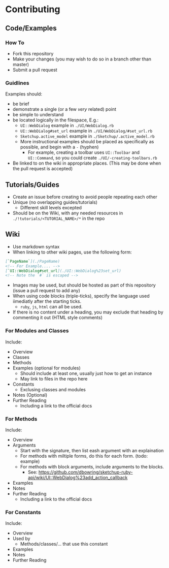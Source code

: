 # Contributing

## Code/Examples

### How To
* Fork this repository
* Make your changes (you may wish to do so in a branch other than master)
* Submit a pull request

### Guidlines
Examples should:
* be brief
* demonstrate a single (or a few *very* related) point
* be simple to understand
* be located logically in the filespace, E.g.:
    * `UI::WebDialog` example in `./UI/WebDialog.rb`
    * `UI::WebDialog#set_url` example in `./UI/WebDialog/#set_url.rb`
    * `Sketchup.active_model` example in `./Sketchup/.active_model.rb`
    * More instructional examples should be placed as specifically as possible, and begin with a `-` (hyphen)
        * For example, creating a toolbar uses `UI::Toolbar` and `UI::Command`, so you could create `./UI/-creating-toolbars.rb`
* Be linked to on the wiki in appropriate places. (This may be done when the pull request is accepted)

## Tutorials/Guides
* Create an issue before creating to avoid people repeating each other
* Unique (no overlapping guides/tutorials)
    * Different skill levels excepted
* Should be on the Wiki, with any needed resources in `./!tutorials/<TUTORIAL_NAME>/*` in the repo


## Wiki
* Use markdown syntax
* When linking to other wiki pages, use the following form:

```md
[`PageName`](./PageName)
<!-- For Example.... -->
[`UI::WebDialog#set_url](./UI::WebDialog%23set_url)
<!-- Note the `#` is escaped -->
```
    
* Images may be used, but should be hosted as part of this repository (issue a pull request to add any)
* When using code blocks (triple-ticks), specify the language used iimediatly after the starting ticks.
    * `ruby`, `js`, `html` can all be used.
* If there is no content under a heading, you may exclude that heading by commenting it out (HTML style comments)

### For Modules and Classes
Include:
* Overview
* Classes
* Methods
* Examples (optional for modules)
    * Should include at least one, usually just how to get an instance
    * May link to files in the repo here
* Constants
    * Exclusing classes and modules
* Notes (Optional)
* Further Reading
    * Including a link to the official docs

### For Methods
Include:
* Overview
* Arguments
    * Start with the signature, then list eash argument with an explaination
    * For methods with miltiple forms, do this for each form. (todo: example)
    * For methods with block arguments, include arguments to the blocks.
        * See: https://github.com/dbowring/sketchup-ruby-api/wiki/UI::WebDialog%23add_action_callback
* Examples
* Notes
* Further Reading
    * Including a link to the official docs
    
### For Constants
Include:
* Overview
* Used by
    * Methods/classes/... that use this constant
* Examples
* Notes
* Further Reading
